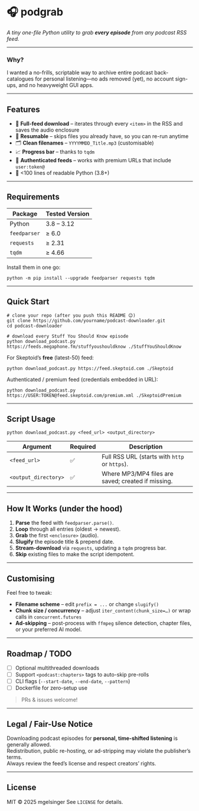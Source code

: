 
# 🎧 podgrab

*A tiny one-file Python utility to grab **every episode** from any podcast RSS feed.*

---
### Why?
I wanted a no-frills, scriptable way to archive entire podcast back-catalogues for personal listening—no ads removed (yet), no account sign-ups, and no heavyweight GUI apps.

---
## Features
- 💾 **Full-feed download** – iterates through every `<item>` in the RSS and saves the audio enclosure  
- 🚀 **Resumable** – skips files you already have, so you can re-run anytime  
- 🗂️ **Clean filenames** – `YYYYMMDD_Title.mp3` (customisable)  
- 📈 **Progress bar** – thanks to `tqdm`  
- 🔐 **Authenticated feeds** – works with premium URLs that include `user:token@`  
- 🐍 <100 lines of readable Python (3.8+)

---
## Requirements

| Package | Tested Version |
|---------|----------------|
| Python  | 3.8 – 3.12 |
| `feedparser` | ≥ 6.0 |
| `requests`   | ≥ 2.31 |
| `tqdm`       | ≥ 4.66 |

Install them in one go:

```
python -m pip install --upgrade feedparser requests tqdm
```

---
## Quick Start

```
# clone your repo (after you push this README 😉)
git clone https://github.com/yourname/podcast-downloader.git
cd podcast-downloader

# download every Stuff You Should Know episode
python download_podcast.py https://feeds.megaphone.fm/stuffyoushouldknow ./StuffYouShouldKnow
```

For Skeptoid’s **free** (latest-50) feed:

```
python download_podcast.py https://feed.skeptoid.com ./Skeptoid
```

Authenticated / premium feed (credentials embedded in URL):

```
python download_podcast.py https://USER:TOKEN@feed.skeptoid.com/premium.xml ./SkeptoidPremium
```

---
## Script Usage

```
python download_podcast.py <feed_url> <output_directory>
```

| Argument | Required | Description |
|----------|----------|-------------|
| `<feed_url>`        | ✅ | Full RSS URL (starts with `http` or `https`). |
| `<output_directory>` | ✅ | Where MP3/MP4 files are saved; created if missing. |

---
## How It Works (under the hood)
1. **Parse** the feed with `feedparser.parse()`.  
2. **Loop** through all entries (oldest → newest).  
3. **Grab** the first `<enclosure>` (audio).  
4. **Slugify** the episode title & prepend date.  
5. **Stream-download** via `requests`, updating a `tqdm` progress bar.  
6. **Skip** existing files to make the script idempotent.

---
## Customising

Feel free to tweak:

- **Filename scheme** – edit `prefix = ...` or change `slugify()`  
- **Chunk size / concurrency** – adjust `iter_content(chunk_size=…)` or wrap calls in `concurrent.futures`  
- **Ad-skipping** – post-process with `ffmpeg` silence detection, chapter files, or your preferred AI model.

---
## Roadmap / TODO
- [ ] Optional multithreaded downloads  
- [ ] Support `<podcast:chapters>` tags to auto-skip pre-rolls  
- [ ] CLI flags (`--start-date`, `--end-date`, `--pattern`)  
- [ ] Dockerfile for zero-setup use  

> PRs & issues welcome!

---
## Legal / Fair-Use Notice
Downloading podcast episodes for **personal, time-shifted listening** is generally allowed.  
Redistribution, public re-hosting, or ad-stripping may violate the publisher’s terms.  
Always review the feed’s license and respect creators’ rights.

---
## License
MIT © 2025 mgelsinger 
See `LICENSE` for details.

